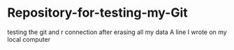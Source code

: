 # Repository-for-testing-my-Git
testing the git and r connection after erasing all my data
A line I wrote on my local computer  
